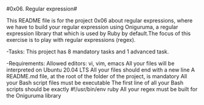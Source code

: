 #0x06. Regular expression#

This README file is for the project 0x06 about regular expressions, where we have to build your regular expression using Oniguruma, a regular expression library that which is used by Ruby by default.The focus of this exercise is to play with regular expressions (regex).

-Tasks:
This project has 8 mandatory tasks and 1 advanced task.

-Requirements:
Allowed editors: vi, vim, emacs
All your files will be interpreted on Ubuntu 20.04 LTS
All your files should end with a new line
A README.md file, at the root of the folder of the project, is mandatory
All your Bash script files must be executable
The first line of all your Bash scripts should be exactly #!/usr/bin/env ruby
All your regex must be built for the Oniguruma library
